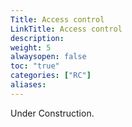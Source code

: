 ```yaml
---
Title: Access control
LinkTitle: Access control
description: 
weight: 5
alwaysopen: false
toc: "true"
categories: ["RC"]
aliases: 
---
```


Under Construction.


